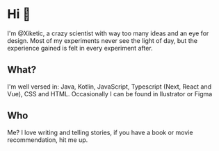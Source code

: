 # Hi 👋
I'm @Xiketic, a crazy scientist with way too many ideas and an eye for design. Most of my experiments never see the light of day, but the experience gained is felt in every experiment after. 

## What?
I'm well versed in: Java, Kotlin, JavaScript, Typescript (Next, React and Vue), CSS and HTML. Occasionally I can be found in Ilustrator or Figma

## Who
Me? I love writing and telling stories, if you have a book or movie recommendation, hit me up.


